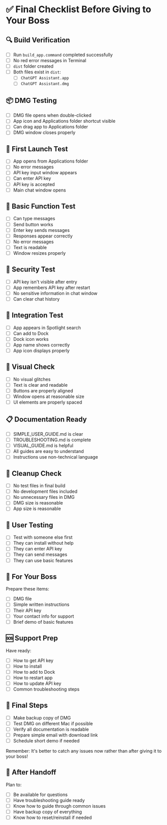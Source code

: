 # ✅ Final Checklist Before Giving to Your Boss

## 🔍 Build Verification
- [ ] Run `build_app.command` completed successfully
- [ ] No red error messages in Terminal
- [ ] `dist` folder created
- [ ] Both files exist in `dist`:
  - [ ] `ChatGPT Assistant.app`
  - [ ] `ChatGPT Assistant.dmg`

## 📦 DMG Testing
- [ ] DMG file opens when double-clicked
- [ ] App icon and Applications folder shortcut visible
- [ ] Can drag app to Applications folder
- [ ] DMG window closes properly

## 🚀 First Launch Test
- [ ] App opens from Applications folder
- [ ] No error messages
- [ ] API key input window appears
- [ ] Can enter API key
- [ ] API key is accepted
- [ ] Main chat window opens

## 💬 Basic Function Test
- [ ] Can type messages
- [ ] Send button works
- [ ] Enter key sends messages
- [ ] Responses appear correctly
- [ ] No error messages
- [ ] Text is readable
- [ ] Window resizes properly

## 🔐 Security Test
- [ ] API key isn't visible after entry
- [ ] App remembers API key after restart
- [ ] No sensitive information in chat window
- [ ] Can clear chat history

## 📱 Integration Test
- [ ] App appears in Spotlight search
- [ ] Can add to Dock
- [ ] Dock icon works
- [ ] App name shows correctly
- [ ] App icon displays properly

## 🎨 Visual Check
- [ ] No visual glitches
- [ ] Text is clear and readable
- [ ] Buttons are properly aligned
- [ ] Window opens at reasonable size
- [ ] UI elements are properly spaced

## 📋 Documentation Ready
- [ ] SIMPLE_USER_GUIDE.md is clear
- [ ] TROUBLESHOOTING.md is complete
- [ ] VISUAL_GUIDE.md is helpful
- [ ] All guides are easy to understand
- [ ] Instructions use non-technical language

## 🔄 Cleanup Check
- [ ] No test files in final build
- [ ] No development files included
- [ ] No unnecessary files in DMG
- [ ] DMG size is reasonable
- [ ] App size is reasonable

## 👥 User Testing
- [ ] Test with someone else first
- [ ] They can install without help
- [ ] They can enter API key
- [ ] They can send messages
- [ ] They can use basic features

## 📝 For Your Boss
Prepare these items:
- [ ] DMG file
- [ ] Simple written instructions
- [ ] Their API key
- [ ] Your contact info for support
- [ ] Brief demo of basic features

## 🆘 Support Prep
Have ready:
- [ ] How to get API key
- [ ] How to install
- [ ] How to add to Dock
- [ ] How to restart app
- [ ] How to update API key
- [ ] Common troubleshooting steps

## 🎉 Final Steps
- [ ] Make backup copy of DMG
- [ ] Test DMG on different Mac if possible
- [ ] Verify all documentation is readable
- [ ] Prepare simple email with download link
- [ ] Schedule short demo if needed

Remember: It's better to catch any issues now rather than after giving it to your boss!

## 📅 After Handoff
Plan to:
- [ ] Be available for questions
- [ ] Have troubleshooting guide ready
- [ ] Know how to guide through common issues
- [ ] Have backup copy of everything
- [ ] Know how to reset/reinstall if needed
